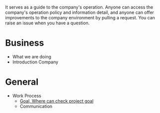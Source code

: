 It serves as a guide to the company's operation. Anyone can access the company's operation policy and information detail, and anyone can offer improvements to the company environment by pulling a request. You can raise an issue when you have a question.

# Business
- What we are doing
- Introduction Company

# General
- Work Process
  - [Goal, Where can check project goal](https://www.notion.so/What-is-Product-Management-Board-ff6f5613248743b79818262d2caa0b83)
  - Communication

